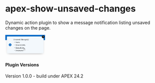 # apex-show-unsaved-changes
Dynamic action plugin to show a message notification listing unsaved changes on the page.

<p>
<img src="./show-unsaved-changes.jpg" height="25%" width="25%">
</p>

<h4>Plugin Versions</h4>
Version 1.0.0 - build under APEX 24.2
